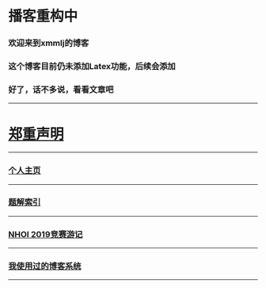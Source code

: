 # 播客重构中

### 欢迎来到xmmlj的博客

### 这个博客目前仍未添加Latex功能，后续会添加

### 好了，话不多说，看看文章吧

---

# [郑重声明](https://xmmlj.github.io/nozhuanzai)

---

### [个人主页](https://xmmlj.github.io/个人主页)

---

### [题解索引](https://xmmlj.github.io/题解/所有题解索引)

---

### [NHOI 2019竞赛游记](https://xmmlj.github.io/NHOI%202019游记)

---

### [我使用过的博客系统](https://xmmlj.github.io/我使用过的博客系统)

---
